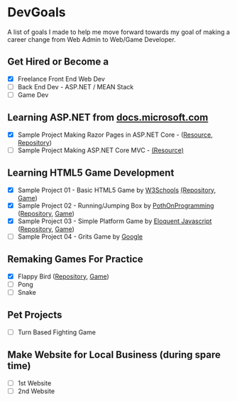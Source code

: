 # DevGoals
A list of goals I made to help me move forward towards my goal of making a career change from Web Admin to Web/Game Developer.

## Get Hired or Become a
- [X] Freelance Front End Web Dev
- [ ] Back End Dev - ASP.NET / MEAN Stack
- [ ] Game Dev

## Learning ASP.NET from [docs.microsoft.com](https://docs.microsoft.com/en-us/aspnet/)

- [X] Sample Project Making Razor Pages in ASP.NET Core - ([Resource](https://docs.microsoft.com/en-us/aspnet/core/tutorials/razor-pages/?view=aspnetcore-2.2), [Repository](https://github.com/jrtibayan/AspNetCore-RazorPages-Project01-MovieApp))  
- [ ] Sample Project Making ASP.NET Core MVC - [(Resource)](https://docs.microsoft.com/en-us/aspnet/core/tutorials/first-mvc-app/?view=aspnetcore-2.2)

## Learning HTML5 Game Development

- [X] Sample Project 01 - Basic HTML5 Game by [W3Schools](https://www.w3schools.com/graphics/tryit.asp?filename=trygame_default_gravity) [(Repository](https://github.com/jrtibayan/Learning-JavascriptGame-01-FlappyBirdLikeGame), [Game](https://jrtibayan.github.io/Learning-JavascriptGame-01-FlappyBirdLikeGame/))  
- [X] Sample Project 02 - Running/Jumping Box by [PothOnProgramming
](https://www.youtube.com/watch?v=8uIt9a2XBrw&list=PLcN6MkgfgN4B8N1Oyo74SQVDO_dsMKALV) ([Repository](https://github.com/jrtibayan/Learning-HTML5Game-02-RunningJumpingBox), [Game](https://jrtibayan.github.io/Learning-HTML5Game-02-RunningJumpingBox/))
- [X] Sample Project 03 - Simple Platform Game by [Eloquent Javascript](https://eloquentjavascript.net/16_game.html) ([Repository](https://github.com/jrtibayan/Learning-HTML5Game-03-SimplePlatformGame), [Game](https://jrtibayan.github.io/Learning-HTML5Game-03-SimplePlatformGame))
- [ ] Sample Project 04 - Grits Game by [Google](https://www.youtube.com/playlist?list=PLAwxTw4SYaPlUUkh6txMRXE-w-6N1Z225)

## Remaking Games For Practice
- [X] Flappy Bird ([Repository](https://github.com/jrtibayan/GameDev-Challenge-01-RemakeFlappyBird-UsingJavascript), [Game](https://jrtibayan.github.io/GameDev-Challenge-01-RemakeFlappyBird-UsingJavascript))
- [ ] Pong
- [ ] Snake

## Pet Projects
- [ ] Turn Based Fighting Game

## Make Website for Local Business (during spare time)
- [ ] 1st Website 
- [ ] 2nd Website
